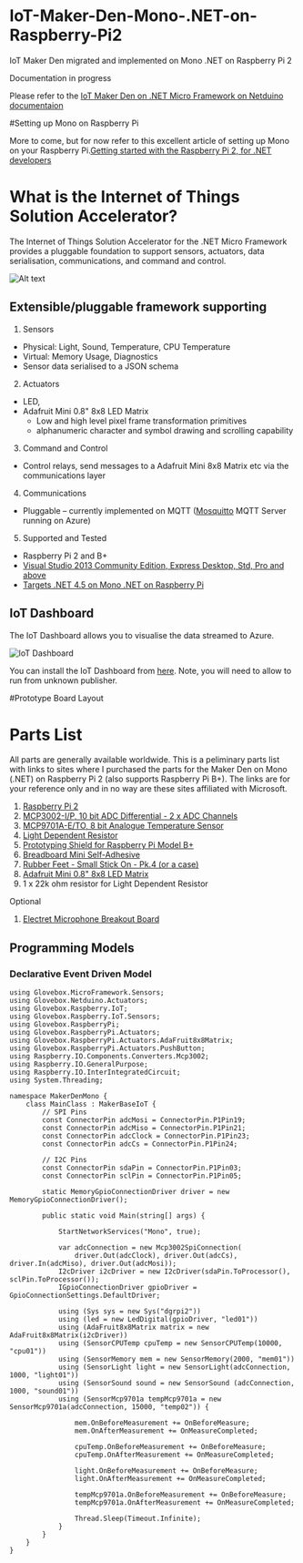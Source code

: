 # IoT-Maker-Den-Mono-.NET-on-Raspberry-Pi2
IoT Maker Den migrated and implemented on Mono .NET on Raspberry Pi 2

Documentation in progress

Please refer to the [IoT Maker Den on .NET Micro Framework on Netduino documentaion](https://github.com/MakerDen/IoT-Maker-Den-NETMF/blob/master/README.md)

#Setting up Mono on Raspberry Pi

More to come, but for now refer to this excellent article of setting up Mono on your Raspberry Pi.[Getting started with the Raspberry Pi 2, for .NET developers](http://j.tlns.be/2015/02/getting-started-with-the-raspberry-pi-2-for-net-developers/)


# What is the Internet of Things Solution Accelerator?

The Internet of Things Solution Accelerator for the .NET Micro Framework provides a pluggable foundation to support sensors, actuators, data serialisation, communications, and command and control. 


![Alt text](https://github.com/MakerDen/IoT-Maker-Den-Mono-.NET-on-Raspberry-Pi-2/blob/master/MakerDenMono/Lab%20Code/Internet%20of%20Things%20Maker%20Den.jpg)



## Extensible/pluggable framework supporting

1. Sensors
 * Physical: Light, Sound, Temperature, CPU Temperature
 * Virtual: Memory Usage, Diagnostics
 * Sensor data serialised to a JSON schema

2. Actuators
 * LED, 
 * Adafruit Mini 0.8" 8x8 LED Matrix
     - Low and high level pixel frame transformation primitives 
     - alphanumeric character and symbol drawing and scrolling capability 
3. Command and Control
 * Control relays, send messages to a Adafruit Mini 8x8 Matrix etc via the communications layer

4. Communications
 * Pluggable – currently implemented on MQTT ([Mosquitto](http://mosquitto.org) MQTT Server running on Azure)

5. Supported and Tested
 * Raspberry Pi 2 and B+
 * [Visual Studio 2013 Community Edition, Express Desktop, Std, Pro and above](https://www.visualstudio.com/en-us/visual-studio-homepage-vs.aspx)
 * [Targets .NET 4.5 on Mono .NET on Raspberry Pi](http://www.mono-project.com/)


## IoT Dashboard
The IoT Dashboard allows you to visualise the data streamed to Azure. 

![IoT Dashboard](https://github.com/MakerDen/IoT-Maker-Den-Mono-.NET-on-Raspberry-Pi-2/blob/master/MakerDenMono/Lab%20Code/IoTDashboard.JPG)

You can install the IoT Dashboard from [here](http://iotmakerdendashboard.azurewebsites.net/install/publish.htm).  Note, you will need to allow to run from unknown publisher.

#Prototype Board Layout



# Parts List
All parts are generally available worldwide.  This is a peliminary parts list with links to sites where I purchased the parts for the Maker Den on Mono (.NET) on Raspberry Pi 2 (also supports Raspberry Pi B+).  The links are for your reference only and in no way are these sites affiliated with Microsoft.


1. [Raspberry Pi 2](http://www.raspberrypi.org/)
2. [MCP3002-I/P, 10 bit ADC Differential - 2 x ADC Channels](http://au.rs-online.com/web/p/general-purpose-adcs/6696054/)
2. [MCP9701A-E/TO, 8 bit Analogue Temperature Sensor](http://au.rs-online.com/web/p/temperature-humidity-sensors/7387051)
3. [Light Dependent Resistor](http://au.rs-online.com/web/p/ldr-light-dependent-resistors/4558036)
4. [Prototyping Shield for Raspberry Pi Model B+](http://raspberry.piaustralia.com.au/collections/crusts-add-ons/products/prototyping-shield-for-raspberry-pi-model-b)
5. [Breadboard Mini Self-Adhesive](http://littlebirdelectronics.com.au/products/breadboard-mini-selfadhesive)
6. [Rubber Feet - Small Stick On - Pk.4 (or a case)](http://www.jaycar.com.au/PRODUCTS/Enclosures-%26-Panel-Hardware/Panel-Hardware/Equipment-Feet/Rubber-Feet---Small-Stick-On---Pk-4/p/HP0815)
7. [Adafruit Mini 0.8" 8x8 LED Matrix](http://littlebirdelectronics.com.au/products/adafruit-mini-0-8-8x8-led-matrix-w-i2c-backpack-yellow-green)
7. 1 x 22k ohm resistor for Light Dependent Resistor

Optional

1. [Electret Microphone Breakout Board](http://littlebirdelectronics.com.au/products/electret-microphone-breakout-board)



## Programming Models

### Declarative Event Driven Model

    using Glovebox.MicroFramework.Sensors;
    using Glovebox.Netduino.Actuators;
    using Glovebox.Raspberry.IoT;
    using Glovebox.Raspberry.IoT.Sensors;
    using Glovebox.RaspberryPi;
    using Glovebox.RaspberryPi.Actuators;
    using Glovebox.RaspberryPi.Actuators.AdaFruit8x8Matrix;
    using Glovebox.RaspberryPi.Actuators.PushButton;
    using Raspberry.IO.Components.Converters.Mcp3002;
    using Raspberry.IO.GeneralPurpose;
    using Raspberry.IO.InterIntegratedCircuit;
    using System.Threading;

    namespace MakerDenMono {
        class MainClass : MakerBaseIoT {
            // SPI Pins
            const ConnectorPin adcMosi = ConnectorPin.P1Pin19;
            const ConnectorPin adcMiso = ConnectorPin.P1Pin21;
            const ConnectorPin adcClock = ConnectorPin.P1Pin23;
            const ConnectorPin adcCs = ConnectorPin.P1Pin24;

            // I2C Pins
            const ConnectorPin sdaPin = ConnectorPin.P1Pin03;
            const ConnectorPin sclPin = ConnectorPin.P1Pin05;

            static MemoryGpioConnectionDriver driver = new MemoryGpioConnectionDriver();

            public static void Main(string[] args) {

                StartNetworkServices("Mono", true);

                var adcConnection = new Mcp3002SpiConnection(
                    driver.Out(adcClock), driver.Out(adcCs), driver.In(adcMiso), driver.Out(adcMosi));
                I2cDriver i2cDriver = new I2cDriver(sdaPin.ToProcessor(), sclPin.ToProcessor());
                IGpioConnectionDriver gpioDriver = GpioConnectionSettings.DefaultDriver;

                using (Sys sys = new Sys("dgrpi2"))
                using (led = new LedDigital(gpioDriver, "led01"))
                using (AdaFruit8x8Matrix matrix = new AdaFruit8x8Matrix(i2cDriver))
                using (SensorCPUTemp cpuTemp = new SensorCPUTemp(10000, "cpu01"))
                using (SensorMemory mem = new SensorMemory(2000, "mem01"))
                using (SensorLight light = new SensorLight(adcConnection, 1000, "light01"))
                using (SensorSound sound = new SensorSound (adcConnection, 1000, "sound01")) 
                using (SensorMcp9701a tempMcp9701a = new SensorMcp9701a(adcConnection, 15000, "temp02")) {

                    mem.OnBeforeMeasurement += OnBeforeMeasure;
                    mem.OnAfterMeasurement += OnMeasureCompleted;

                    cpuTemp.OnBeforeMeasurement += OnBeforeMeasure;
                    cpuTemp.OnAfterMeasurement += OnMeasureCompleted;

                    light.OnBeforeMeasurement += OnBeforeMeasure;
                    light.OnAfterMeasurement += OnMeasureCompleted;

                    tempMcp9701a.OnBeforeMeasurement += OnBeforeMeasure;
                    tempMcp9701a.OnAfterMeasurement += OnMeasureCompleted;

                    Thread.Sleep(Timeout.Infinite);
                }
            }
        }
    }



